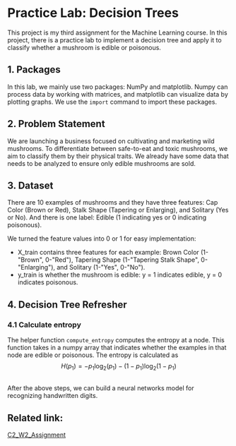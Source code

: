 # Practice Lab: Decision Trees

This project is my third assignment for the Machine Learning course. In this project, there is a practice lab to implement a decision tree and apply it to classify whether a mushroom is edible or poisonous.  

## 1. Packages
In this lab, we mainly use two packages: NumPy and matplotlib. Numpy can process data by working with matrices, and matplotlib can visualize data by plotting graphs. We use the `import` command to import these packages.   

## 2. Problem Statement
We are launching a business focused on cultivating and marketing wild mushrooms. To differentiate between safe-to-eat and toxic mushrooms, we aim to classify them by their physical traits. We already have some data that needs to be analyzed to ensure only edible mushrooms are sold.  

## 3. Dataset
There are 10 examples of mushrooms and they have three features: Cap Color (Brown or Red), Stalk Shape (Tapering or Enlarging), and Solitary (Yes or No). And there is one label: Edible (1 indicating yes or 0 indicating poisonous).   

We turned the feature values into 0 or 1 for easy implementation: 
- X_train contains three features for each example: Brown Color (1-"Brown", 0-"Red"), Tapering Shape (1-"Tapering Stalk Shape", 0-"Enlarging"), and Solitary (1-"Yes", 0-"No").
- y_train is whether the mushroom is edible: y = 1 indicates edible, y = 0 indicates poisonous.  

## 4. Decision Tree Refresher
### 4.1 Calculate entropy
The helper function `compute_entropy` computes the entropy at a node. This function takes in a numpy array that indicates whether the examples in that node are edible or poisonous. The entropy is calculated as  
$$H(p_1) = -p_1 \text{log}_2(p_1) - (1- p_1) \text{log}_2(1- p_1)$$
  

##
After the above steps, we can build a neural networks model for recognizing handwritten digits.  


## Related link: 
[C2_W2_Assignment](https://github.com/x24-byte/CPSC5616CS_ML/blob/main/C2_W2_Assignment.ipynb)

